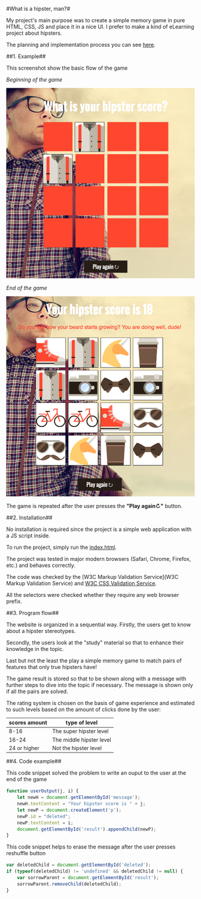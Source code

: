 
#What is a hipster, man?#

My project's main purpose was to create a simple memory game in pure HTML, CSS, JS and place it in a nice UI.
I prefer to make a kind of eLearning project about hipsters.

The planning and implementation process you can see [here](https://trello.com/b/HxNq4h6u/fuzzy-memory).

##1. Example##

This screenshot show the basic flow of the game

*Beginning of the game*

![screenshot_1](readme_files/screenshot_1.png)

*End of the game*

![screenshot_2](readme_files/screenshot_2.png)

The game is repeated after the user presses the **"Play again↻"** button.

##2. Installation##

No installation is required since the project is a simple web application with a JS script inside.

To run the project, simply run the [index.html](index.html).

The project was tested in major modern browsers (Safari, Chrome, Firefox, etc.) and behaves correctly.

The code was checked by the [W3C Markup Validation Service](W3C Markup Validation Service) and [W3C CSS Validation Service](https://jigsaw.w3.org/css-validator/).

All the selectors were checked whether they require any web browser prefix.

##3. Program flow##

The website is organized in a sequential way. Firstly, the users get to know about a hipster stereotypes.

Secondly, the users look at the "study" material so that to enhance their knowledge in the topic.

Last but not the least the play a simple memory game to match pairs of features that only true hipsters have!

The game result is stored so that to be shown along with a message with further steps to dive into the topic if necessary. The message is shown only if all the pairs are solved.

The rating system is chosen on the basis of game experience and estimated to such levels based on the amount of clicks done by the user:

scores amount | type of level
-------|----------------------------------------
8-16 | The super hipster level
16-24 | The middle hipster level
24 or higher | Not the hipster level

##4. Code example##

This code snippet solved the problem to write an ouput to the user at the end of the game

```javascript
function userOutput(j, i) {
    let newH = document.getElementById('message');
    newH.textContent = "Your hipster score is " + j;
    let newP = document.createElement('p');
    newP.id = "deleted";
    newP.textContent = i;
    document.getElementById('result').appendChild(newP);
}
```

This code snippet helps to erase the message after the user presses reshuffle button
```javascript
var deletedChild = document.getElementById('deleted');
if (typeof(deletedChild) != 'undefined' && deletedChild != null) {
    var sorrowParent = document.getElementById('result');
    sorrowParent.removeChild(deletedChild);
}
```
